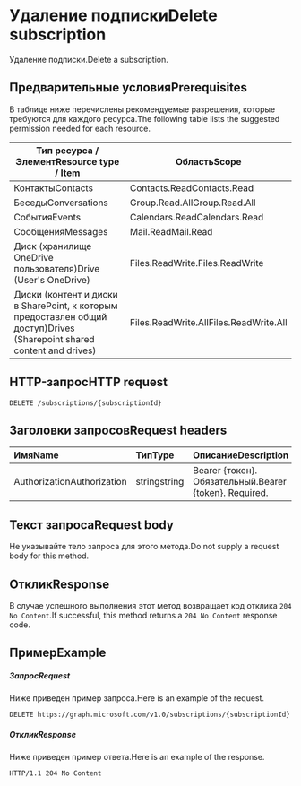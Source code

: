 # <a name="delete-subscription"></a><span data-ttu-id="13384-101">Удаление подписки</span><span class="sxs-lookup"><span data-stu-id="13384-101">Delete subscription</span></span>

<span data-ttu-id="13384-102">Удаление подписки.</span><span class="sxs-lookup"><span data-stu-id="13384-102">Delete a subscription.</span></span>

## <a name="prerequisites"></a><span data-ttu-id="13384-103">Предварительные условия</span><span class="sxs-lookup"><span data-stu-id="13384-103">Prerequisites</span></span>

<span data-ttu-id="13384-104">В таблице ниже перечислены рекомендуемые разрешения, которые требуются для каждого ресурса.</span><span class="sxs-lookup"><span data-stu-id="13384-104">The following table lists the suggested permission needed for each resource.</span></span>

| <span data-ttu-id="13384-105">Тип ресурса / Элемент</span><span class="sxs-lookup"><span data-stu-id="13384-105">Resource type / Item</span></span>        | <span data-ttu-id="13384-106">Область</span><span class="sxs-lookup"><span data-stu-id="13384-106">Scope</span></span>               |
|-----------------------------|---------------------|
| <span data-ttu-id="13384-107">Контакты</span><span class="sxs-lookup"><span data-stu-id="13384-107">Contacts</span></span>                    | <span data-ttu-id="13384-108">Contacts.Read</span><span class="sxs-lookup"><span data-stu-id="13384-108">Contacts.Read</span></span>       |
| <span data-ttu-id="13384-109">Беседы</span><span class="sxs-lookup"><span data-stu-id="13384-109">Conversations</span></span>               | <span data-ttu-id="13384-110">Group.Read.All</span><span class="sxs-lookup"><span data-stu-id="13384-110">Group.Read.All</span></span>      |
| <span data-ttu-id="13384-111">События</span><span class="sxs-lookup"><span data-stu-id="13384-111">Events</span></span>                      | <span data-ttu-id="13384-112">Calendars.Read</span><span class="sxs-lookup"><span data-stu-id="13384-112">Calendars.Read</span></span>      |
| <span data-ttu-id="13384-113">Сообщения</span><span class="sxs-lookup"><span data-stu-id="13384-113">Messages</span></span>                    | <span data-ttu-id="13384-114">Mail.Read</span><span class="sxs-lookup"><span data-stu-id="13384-114">Mail.Read</span></span>           |
| <span data-ttu-id="13384-115">Диск (хранилище OneDrive пользователя)</span><span class="sxs-lookup"><span data-stu-id="13384-115">Drive  (User's OneDrive)</span></span>    | <span data-ttu-id="13384-116">Files.ReadWrite.</span><span class="sxs-lookup"><span data-stu-id="13384-116">Files.ReadWrite</span></span>     |
| <span data-ttu-id="13384-117">Диски (контент и диски в SharePoint, к которым предоставлен общий доступ)</span><span class="sxs-lookup"><span data-stu-id="13384-117">Drives (Sharepoint shared content and drives)</span></span> | <span data-ttu-id="13384-118">Files.ReadWrite.All</span><span class="sxs-lookup"><span data-stu-id="13384-118">Files.ReadWrite.All</span></span> |

## <a name="http-request"></a><span data-ttu-id="13384-119">HTTP-запрос</span><span class="sxs-lookup"><span data-stu-id="13384-119">HTTP request</span></span>
<!-- { "blockType": "ignored" } -->
```http
DELETE /subscriptions/{subscriptionId}
```
## <a name="request-headers"></a><span data-ttu-id="13384-120">Заголовки запросов</span><span class="sxs-lookup"><span data-stu-id="13384-120">Request headers</span></span>
| <span data-ttu-id="13384-121">Имя</span><span class="sxs-lookup"><span data-stu-id="13384-121">Name</span></span>       | <span data-ttu-id="13384-122">Тип</span><span class="sxs-lookup"><span data-stu-id="13384-122">Type</span></span> | <span data-ttu-id="13384-123">Описание</span><span class="sxs-lookup"><span data-stu-id="13384-123">Description</span></span>|
|:-----------|:------|:----------|
| <span data-ttu-id="13384-124">Authorization</span><span class="sxs-lookup"><span data-stu-id="13384-124">Authorization</span></span>  | <span data-ttu-id="13384-125">string</span><span class="sxs-lookup"><span data-stu-id="13384-125">string</span></span>  | <span data-ttu-id="13384-p101">Bearer {токен}. Обязательный.</span><span class="sxs-lookup"><span data-stu-id="13384-p101">Bearer {token}. Required.</span></span> |

## <a name="request-body"></a><span data-ttu-id="13384-128">Текст запроса</span><span class="sxs-lookup"><span data-stu-id="13384-128">Request body</span></span>
<span data-ttu-id="13384-129">Не указывайте тело запроса для этого метода.</span><span class="sxs-lookup"><span data-stu-id="13384-129">Do not supply a request body for this method.</span></span>

## <a name="response"></a><span data-ttu-id="13384-130">Отклик</span><span class="sxs-lookup"><span data-stu-id="13384-130">Response</span></span>

<span data-ttu-id="13384-131">В случае успешного выполнения этот метод возвращает код отклика `204 No Content`.</span><span class="sxs-lookup"><span data-stu-id="13384-131">If successful, this method returns a `204 No Content` response code.</span></span>
## <a name="example"></a><span data-ttu-id="13384-132">Пример</span><span class="sxs-lookup"><span data-stu-id="13384-132">Example</span></span>
##### <a name="request"></a><span data-ttu-id="13384-133">Запрос</span><span class="sxs-lookup"><span data-stu-id="13384-133">Request</span></span>
<span data-ttu-id="13384-134">Ниже приведен пример запроса.</span><span class="sxs-lookup"><span data-stu-id="13384-134">Here is an example of the request.</span></span>
<!-- {
  "blockType": "request",
  "name": "delete_subscription"
}-->
```http
DELETE https://graph.microsoft.com/v1.0/subscriptions/{subscriptionId}
```
##### <a name="response"></a><span data-ttu-id="13384-135">Отклик</span><span class="sxs-lookup"><span data-stu-id="13384-135">Response</span></span>
<span data-ttu-id="13384-136">Ниже приведен пример ответа.</span><span class="sxs-lookup"><span data-stu-id="13384-136">Here is an example of the response.</span></span>
<!-- {
  "blockType": "response",
  "truncated": false,
  "@odata.type": "microsoft.graph.subscription"
} -->
```http
HTTP/1.1 204 No Content
```


<!-- {
  "type": "#page.annotation",
  "description": "Delete subscription",
  "keywords": "",
  "section": "documentation",
  "tocPath": ""
}-->
